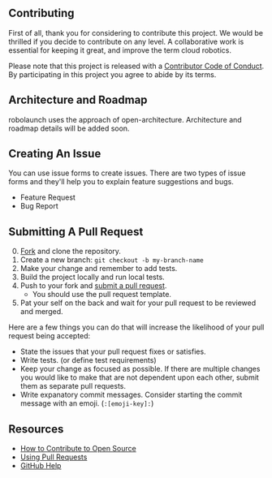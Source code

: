 ## Contributing

[fork]: https://github.com/robolaunch/robolaunch/fork
[pr]: https://github.com/robolaunch/robolaunch/compare
[style]: STYLEGUIDE
[code-of-conduct]: CODE_OF_CONDUCT.md

First of all, thank you for considering to contribute this project. We would be thrilled if you decide to contribute on any level. A collaborative work is essential for keeping it great, and improve the term cloud robotics.

Please note that this project is released with a [Contributor Code of Conduct][code-of-conduct]. By participating in this project you agree to abide by its terms.

## Architecture and Roadmap

robolaunch uses the approach of open-architecture. Architecture and roadmap details will be added soon.

## Creating An Issue

You can use issue forms to create issues. There are two types of issue forms and they'll help you to explain feature suggestions and bugs.
- Feature Request
- Bug Report

## Submitting A Pull Request

0. [Fork][fork] and clone the repository.
0. Create a new branch: `git checkout -b my-branch-name`
0. Make your change and remember to add tests.
0. Build the project locally and run local tests.
0. Push to your fork and [submit a pull request][pr].
   - You should use the pull request template.
1. Pat your self on the back and wait for your pull request to be reviewed and merged.

Here are a few things you can do that will increase the likelihood of your pull request being accepted:

- State the issues that your pull request fixes or satisfies.
- Write tests. (or define test requirements)
- Keep your change as focused as possible. If there are multiple changes you would like to make that are not dependent upon each other, submit them as separate pull requests.
- Write expanatory commit messages. Consider starting the commit message with an emoji. (`:[emoji-key]:`) 

## Resources

- [How to Contribute to Open Source](https://opensource.guide/how-to-contribute/)
- [Using Pull Requests](https://help.github.com/articles/about-pull-requests/)
- [GitHub Help](https://help.github.com)
